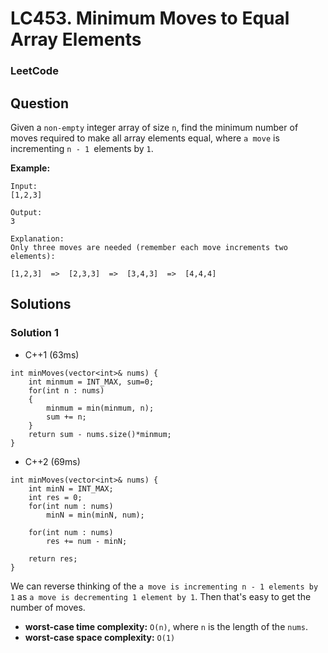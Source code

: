 # LC453. Minimum Moves to Equal Array Elements

### LeetCode

## Question

Given a `non-empty` integer array of size `n`, find the minimum number of moves required to make all array elements equal, where `a move` is incrementing `n - 1 `elements by `1`.

**Example:**
```
Input:
[1,2,3]

Output:
3

Explanation:
Only three moves are needed (remember each move increments two elements):

[1,2,3]  =>  [2,3,3]  =>  [3,4,3]  =>  [4,4,4]
```

## Solutions

### Solution 1

* C++1 (63ms)
```
int minMoves(vector<int>& nums) {
    int minmum = INT_MAX, sum=0;
    for(int n : nums)
    {
        minmum = min(minmum, n);
        sum += n;
    }
    return sum - nums.size()*minmum;
}
```

* C++2 (69ms)
```
int minMoves(vector<int>& nums) {
    int minN = INT_MAX;
    int res = 0;
    for(int num : nums)
        minN = min(minN, num);
    
    for(int num : nums)
        res += num - minN;
    
    return res;
}
```

We can reverse thinking of the `a move is incrementing n - 1 elements by 1` as `a move is decrementing 1 element by 1`. Then that's easy to get the number of moves.

* **worst-case time complexity:** `O(n)`, where `n` is the length of the `nums`.
* **worst-case space complexity:** `O(1)`
